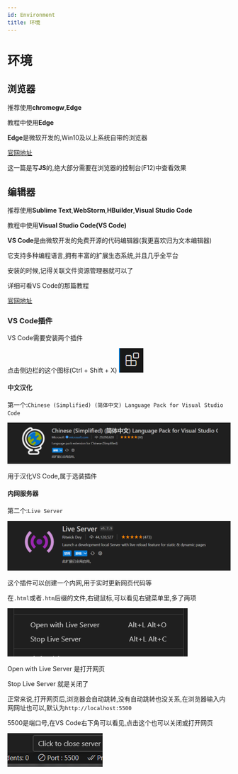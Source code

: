 ```yaml
---
id: Environment
title: 环境
---
```


# 环境

## 浏览器

推荐使用**chromegw**,**Edge**

教程中使用**Edge**

**Edge**是微软开发的,Win10及以上系统自带的浏览器

[官网地址](//www.microsoft.com/zh-cn/edge)

这一篇是写**JS**的,绝大部分需要在浏览器的控制台(F12)中查看效果

## 编辑器

推荐使用**Sublime Text**,**WebStorm**,**HBuilder**,**Visual Studio Code**

教程中使用**Visual Studio Code(VS Code)**

**VS Code**是由微软开发的免费开源的代码编辑器(我更喜欢归为文本编辑器)

它支持多种编程语言,拥有丰富的扩展生态系统,并且几乎全平台

安装的时候,记得关联文件资源管理器就可以了

详细可看VS Code的那篇教程

[官网地址](//code.visualstudio.com/)

### VS Code插件

VS Code需要安装两个插件

点击侧边栏的这个图标(Ctrl + Shift + X) ![120077f19333cd032aabee6acb512e3a9b46543a](Assets/120077f19333cd032aabee6acb512e3a9b46543a.png)

#### 中文汉化

第一个:`Chinese (Simplified) (简体中文) Language Pack for Visual Studio Code`

![3341a5467c2746cfc269f63774544d084227b34a](Assets/3341a5467c2746cfc269f63774544d084227b34a.png)

用于汉化VS Code,属于选装插件

#### 内网服务器

第二个:`Live Server`

![c60d460b2fb7680609a67b5ba0914a2004e56a89](Assets/c60d460b2fb7680609a67b5ba0914a2004e56a89.png)

这个插件可以创建一个内网,用于实时更新网页代码等

在`.html`或者`.htm`后缀的文件,右键鼠标,可以看见右键菜单里,多了两项

![2555872dce8f9575a7e5055980103a1f011bbb4b](Assets/2555872dce8f9575a7e5055980103a1f011bbb4b.png)

Open with Live Server 是打开网页

Stop Live Server 就是关闭了

正常来说,打开网页后,浏览器会自动跳转,没有自动跳转也没关系,在浏览器输入内网网址也可以,默认为`http://localhost:5500`

5500是端口号,在VS Code右下角可以看见,点击这个也可以关闭或打开网页

![2e8527ef36a52316ee330749b6b8b1b30dbe4169](Assets/2e8527ef36a52316ee330749b6b8b1b30dbe4169.png)
